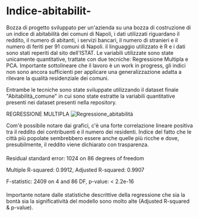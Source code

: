 # Indice-abitabilit-
Bozza di progetto sviluppato per un'azienda su una bozza di costruzione di un indice di abitabilità dei comuni di Napoli, i dati utilizzati riguardano il reddito, il numero di abitanti, i servizi bancari, il numero di stranieri e il numero di feriti per 91 comuni di Napoli. il linguaggio utilizzato è R e i dati sono stati reperiti dal sito dell'ISTAT. Le variabili utilizzate sono state unicamente quantitative, trattate con due tecniche: Regressione Multipla e PCA.
Importante sottolineare che il lavoro è un work in progress, gli indici non sono ancora sufficienti per applicare una generalizzazione adatta a rilevare la qualità residenziale dei comuni.

Entrambe le tecniche sono state sviluppate utilizzando il dataset finale "Abitabilità_comune" in cui sono state estratte la variabili quantitative presenti nei dataset presenti nella repository. 

REGRESSIONE MULTIPLA
![Regressione_abitabilità](https://user-images.githubusercontent.com/119412116/207337738-d9d72d42-a0e6-4284-b08b-0d00b9e0551b.png)

Com'è possibile notare dai grafici, c'è una forte correlazione lineare positiva tra il reddito dei contribuenti e il numero dei residenti. Indice del fatto che le città più popolate sembrebbero essere anche quelle più ricche e dove, presubilmente, il reddito viene dichiarato con trasparenza.

####

Residual standard error: 1024 on 86 degrees of freedom

Multiple R-squared:  0.9912,	Adjusted R-squared:  0.9907 

F-statistic:  2409 on 4 and 86 DF,  p-value: < 2.2e-16

####

Importante notare dalle statistiche descrittive della regressione che sia la bontà sia la significatività del modello sono molto alte (Adjusted R-squared & p-value).

